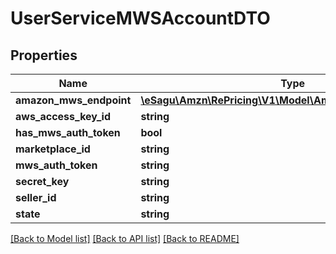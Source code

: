# UserServiceMWSAccountDTO

## Properties
Name | Type | Description | Notes
------------ | ------------- | ------------- | -------------
**amazon_mws_endpoint** | [**\eSagu\Amzn\RePricing\V1\Model\AmazonMWSEndpointDTO**](AmazonMWSEndpointDTO.md) |  | [optional] 
**aws_access_key_id** | **string** |  | [optional] 
**has_mws_auth_token** | **bool** |  | [optional] 
**marketplace_id** | **string** |  | [optional] 
**mws_auth_token** | **string** |  | [optional] 
**secret_key** | **string** |  | [optional] 
**seller_id** | **string** |  | [optional] 
**state** | **string** |  | [optional] 

[[Back to Model list]](../README.md#documentation-for-models) [[Back to API list]](../README.md#documentation-for-api-endpoints) [[Back to README]](../README.md)


